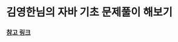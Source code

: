 # 김영한님의 자바 기초 문제풀이 해보기
### [참고 링크]([https://inf.run/2zsZz](https://inf.run/2zsZz)https://inf.run/2zsZz)
